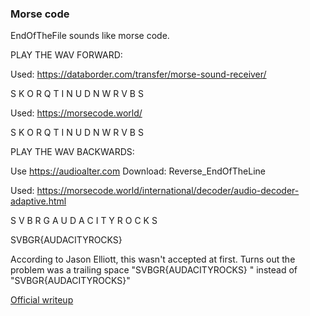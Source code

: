 ### Morse code

EndOfTheFile sounds like morse code. 

PLAY THE WAV FORWARD:
    
Used: https://databorder.com/transfer/morse-sound-receiver/

S K <AA> O R Q T I <AA> N U D N W R V B S

Used: https://morsecode.world/

S K O R Q T I N U D N W R V B S

PLAY THE WAV BACKWARDS:

Use https://audioalter.com
Download: Reverse_EndOfTheLine

Used: https://morsecode.world/international/decoder/audio-decoder-adaptive.html

S V B R G A U D A C I T Y R O C K S

SVBGR{AUDACITYROCKS} 

According to Jason Elliott, this wasn't accepted at first. Turns out the problem was a trailing space "SVBGR{AUDACITYROCKS} " instead of "SVBGR{AUDACITYROCKS}"

[Official writeup](https://github.com/jselliott/USCyberOpen2025/blob/main/challenges/bgr/end-of-the-line-forensics/solution/writeup.pdf)
